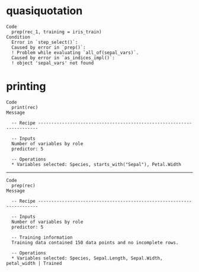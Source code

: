 # quasiquotation

    Code
      prep(rec_1, training = iris_train)
    Condition
      Error in `step_select()`:
      Caused by error in `prep()`:
      ! Problem while evaluating `all_of(sepal_vars)`.
      Caused by error in `as_indices_impl()`:
      ! object 'sepal_vars' not found

# printing

    Code
      print(rec)
    Message
      
      -- Recipe ----------------------------------------------------------------------
      
      -- Inputs 
      Number of variables by role
      predictor: 5
      
      -- Operations 
      * Variables selected: Species, starts_with("Sepal"), Petal.Width

---

    Code
      prep(rec)
    Message
      
      -- Recipe ----------------------------------------------------------------------
      
      -- Inputs 
      Number of variables by role
      predictor: 5
      
      -- Training information 
      Training data contained 150 data points and no incomplete rows.
      
      -- Operations 
      * Variables selected: Species, Sepal.Length, Sepal.Width, petal_width | Trained

